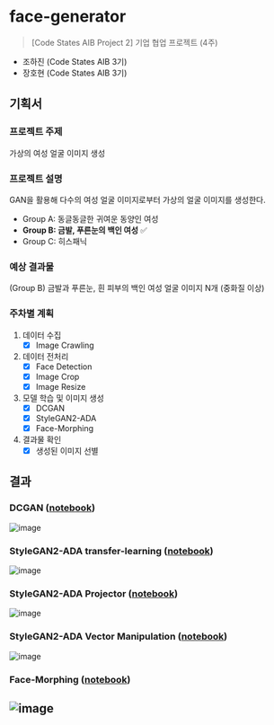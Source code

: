 # face-generator
>[Code States AIB Project 2] 기업 협업 프로젝트 (4주)
- 조하진 (Code States AIB 3기)
- 장호현 (Code States AIB 3기)

## 기획서
### 프로젝트 주제
가상의 여성 얼굴 이미지 생성

### 프로젝트 설명
GAN을 활용해 다수의 여성 얼굴 이미지로부터 가상의 얼굴 이미지를 생성한다.
- Group A: 동글동글한 귀여운 동양인 여성
- **Group B: 금발, 푸른눈의 백인 여성** ✅
- Group C: 히스패닉

### 예상 결과물
(Group B) 금발과 푸른눈, 흰 피부의 백인 여성 얼굴 이미지 N개 (중화질 이상)

### 주차별 계획
1) 데이터 수집
    - [X] Image Crawling
2) 데이터 전처리
    - [X] Face Detection
    - [X] Image Crop
    - [X] Image Resize
3) 모델 학습 및 이미지 생성
    - [X] DCGAN
    - [X] StyleGAN2-ADA
    - [X] Face-Morphing
4) 결과물 확인
    - [X] 생성된 이미지 선별

## 결과
### DCGAN ([notebook](https://github.com/Guest-01/face-generator/blob/dev/1_dcgan.ipynb))
![image](https://user-images.githubusercontent.com/49602144/141455915-3dc5ce84-54f7-443d-940a-1a820e52934e.png)
### StyleGAN2-ADA transfer-learning ([notebook](https://github.com/Guest-01/face-generator/blob/dev/2_stylegan_transfer_learning.ipynb))
![image](https://user-images.githubusercontent.com/49602144/141456875-f05ab435-2c3f-42c8-81b4-cf75786f120d.png)
### StyleGAN2-ADA Projector ([notebook](https://github.com/Guest-01/face-generator/blob/dev/3_stylegan_generator.ipynb))
![image](https://user-images.githubusercontent.com/49602144/141457795-3dfa0f1f-f530-4886-a365-3c58eb3cb168.png)
### StyleGAN2-ADA Vector Manipulation ([notebook](https://github.com/Guest-01/face-generator/blob/dev/4_stylegan_explore.ipynb))
![image](https://user-images.githubusercontent.com/49602144/141458663-9258ea0f-1039-4e11-94c9-72935fa35b9c.png)
### Face-Morphing ([notebook](https://github.com/Guest-01/face-generator/blob/master/5_face_morphing.ipynb))
![image](https://user-images.githubusercontent.com/49602144/141926661-8b6b82fc-34c1-4731-bb18-50e1370973dc.png)
---
